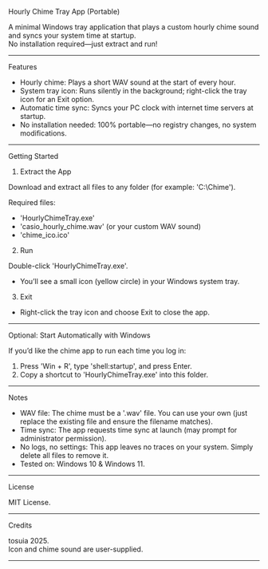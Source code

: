 Hourly Chime Tray App (Portable)

A minimal Windows tray application that plays a custom hourly chime sound and syncs your system time at startup.  
No installation required—just extract and run!

---

 Features

- Hourly chime: Plays a short WAV sound at the start of every hour.
- System tray icon: Runs silently in the background; right-click the tray icon for an Exit option.
- Automatic time sync: Syncs your PC clock with internet time servers at startup.
- No installation needed: 100% portable—no registry changes, no system modifications.

---

 Getting Started

 1. Extract the App

Download and extract all files to any folder (for example: 'C:\Chime').

Required files:
- 'HourlyChimeTray.exe'
- 'casio_hourly_chime.wav' (or your custom WAV sound)
- 'chime_ico.ico'

 2. Run

Double-click 'HourlyChimeTray.exe'.

- You’ll see a small icon (yellow circle) in your Windows system tray.

 3. Exit

- Right-click the tray icon and choose Exit to close the app.

---

 Optional: Start Automatically with Windows

If you’d like the chime app to run each time you log in:

1. Press 'Win + R', type 'shell:startup', and press Enter.
2. Copy a shortcut to 'HourlyChimeTray.exe' into this folder.

---

 Notes

- WAV file: The chime must be a '.wav' file. You can use your own (just replace the existing file and ensure the filename matches).
- Time sync: The app requests time sync at launch (may prompt for administrator permission).
- No logs, no settings: This app leaves no traces on your system. Simply delete all files to remove it.
- Tested on: Windows 10 & Windows 11.

---

License

MIT License.

---

 Credits

tosuia 2025.  
Icon and chime sound are user-supplied.

---
